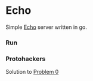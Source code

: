 # Echo

Simple [Echo](https://www.rfc-editor.org/rfc/rfc862.txt) server written in go. 

### Run

### Protohackers

Solution to [Problem 0](https://protohackers.com/problem/0)